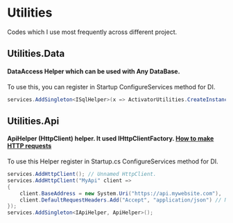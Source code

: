 # Utilities
Codes which I use most frequently across different project.

## Utilities.Data
#### DataAccess Helper which can be used with Any DataBase.

To use this, you can register in Startup ConfigureServices method for DI.
``` C#
services.AddSingleton<ISqlHelper>(x => ActivatorUtilities.CreateInstance<SqlHelper>(x, "Microsoft.Data.SqlClient", connectionString);
```


## Utilities.Api
#### ApiHelper (HttpClient) helper. It used IHttpClientFactory. [How to make HTTP requests](https://docs.microsoft.com/en-us/aspnet/core/fundamentals/http-requests?view=aspnetcore-5.0 "How to use IHttpClientFactory and HttpClient to make the Http call.")

To use this Helper register in Startup.cs ConfigureServices method for DI.
``` C#
services.AddHttpClient(); // Unnamed HttpClient.
services.AddHttpClient("MyApi" client =>
{
    client.BaseAddress = new System.Uri("https://api.mywebsite.com"),
    client.DefaultRequestHeaders.Add("Accept", "application/json") // Not necessary
});
services.AddSingleton<IApiHelper, ApiHelper>();
```
